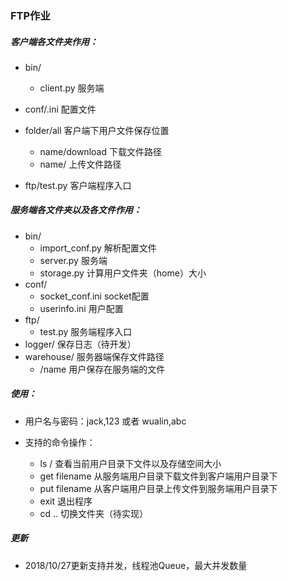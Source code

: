 ### FTP作业

##### 客户端各文件夹作用：
* bin/
    * client.py    服务端
* conf/.ini 配置文件
* folder/all    客户端下用户文件保存位置
    * name/download 下载文件路径
    * name/         上传文件路径

* ftp/test.py   客户端程序入口

##### 服务端各文件夹以及各文件作用：
* bin/
    * import_conf.py    解析配置文件
    * server.py    服务端
    * storage.py      计算用户文件夹（home）大小
* conf/
    * socket_conf.ini   socket配置
    * userinfo.ini   用户配置
* ftp/
    * test.py   服务端程序入口
* logger/ 保存日志（待开发）
* warehouse/ 服务器端保存文件路径
    * /name  用户保存在服务端的文件

##### 使用：
* 用户名与密码：jack,123 或者 wualin,abc

* 支持的命令操作：
    * ls /     查看当前用户目录下文件以及存储空间大小
    * get filename  从服务端用户目录下载文件到客户端用户目录下
    * put filename  从客户端用户目录上传文件到服务端用户目录下
    * exit      退出程序
    * cd ..     切换文件夹（待实现）

##### 更新
* 2018/10/27更新支持并发，线程池Queue，最大并发数量


